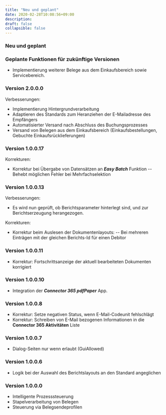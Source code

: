 ```yaml
---
title: "Neu und geplant"
date: 2020-02-28T10:08:56+09:00
description: 
draft: false
collapsible: false
---
```


### Neu und geplant

### Geplante Funktionen für zukünftige Versionen
- Implementierung weiterer Belege aus dem Einkaufsbereich sowie Servicebereich.

### Version 2.0.0.0
Verbesserungen:
 - Implementierung Hintergrundverarbeitung
 - Adaptieren des Standards zum Heranziehen der E-Mailadresse des Empfängers
 - Automatisierter Versand nach Abschluss des Buchungsprozesses 
 - Versand von Belegen aus dem Einkaufsbereich (Einkaufsbestellungen, Gebuchte Einkaufsrücklieferungen)

### Version 1.0.0.17
Korrekturen:
 - Korrektur bei Übergabe von Datensätzen an ***Easy Batch*** Funktion
   -- Behebt möglichen Fehler bei Mehrfachselektion

### Version 1.0.0.13
Verbesserungen:
 - Es wird nun geprüft, ob Berichtsparameter hinterlegt sind, und zur Berichtserzeugung herangezogen.

Korrekturen:
 - Korrektur beim Auslesen der Dokumentenlayouts:
  -- Bei mehreren Einträgen mit der gleichen Berichts-Id für einen Debitor

### Version 1.0.0.11
- Korrektur: Fortschrittsanzeige der aktuell bearbeiteten Dokumenten korrigiert

### Version 1.0.0.10
- Integration der ***Connector 365 pdfPaper*** App.

### Version 1.0.0.8
- Korrektur: Setze negativen Status, wenn E-Mail-Codeunit fehlschlägt
- Korrektur: Schreiben von E-Mail bezogenen Informationen in die **Connector 365 Aktivitäten** Liste

### Version 1.0.0.7
- Dialog-Seiten nur wenn erlaubt (GuiAllowed)

### Version 1.0.0.6
- Logik bei der Auswahl des Berichtslayouts an den Standard angeglichen

### Version 1.0.0.0
- Intelligente Prozesssteuerung
- Stapelverarbeitung von Belegen
- Steuerung via Belegsendeprofilen